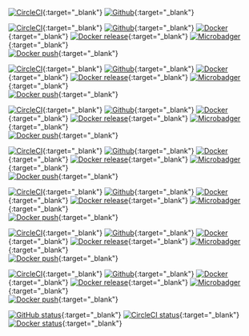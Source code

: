 
[![CircleCI](https://circleci.com/gh/forwardcomputers/dotfiles.svg?style=svg)](https://circleci.com/gh/forwardcomputers/dotfiles){:target="_blank"}
[![Github](https://img.shields.io/badge/github-dotfiles-orange.svg?label=&logo=github)](https://github.com/forwardcomputers/dotfiles){:target="_blank"}

[![CircleCI](https://circleci.com/gh/forwardcomputers/audacity.svg?style=svg)](https://circleci.com/gh/forwardcomputers/audacity){:target="_blank"}
[![Github](https://img.shields.io/badge/github-audacity-orange.svg?label=&logo=github)](https://github.com/forwardcomputers/audacity){:target="_blank"}
[![Docker](https://img.shields.io/badge/docker-audacity-blue.svg?label=&logo=docker)](https://hub.docker.com/r/forwardcomputers/audacity){:target="_blank"}
[![Docker release](https://img.shields.io/badge/dynamic/json.svg?query=$.results.0.name&label=latest%20tag&url=https://registry.hub.docker.com/v2/repositories/forwardcomputers/audacity/tags)](https://hub.docker.com/r/forwardcomputers/audacity){:target="_blank"}
[![Microbadger](https://images.microbadger.com/badges/image/forwardcomputers/audacity.svg)](http://microbadger.com/images/forwardcomputers/audacity "Image size"){:target="_blank"}
<br/>
[![Docker push](https://img.shields.io/badge/dynamic/json.svg?query=$.results.0.last_updated&label=pushed%20on&url=https://registry.hub.docker.com/v2/repositories/forwardcomputers/audacity/tags)](https://hub.docker.com/r/forwardcomputers/audacity){:target="_blank"}

[![CircleCI](https://circleci.com/gh/forwardcomputers/chrome.svg?style=svg)](https://circleci.com/gh/forwardcomputers/chrome){:target="_blank"}
[![Github](https://img.shields.io/badge/github-chrome-orange.svg?label=&logo=github)](https://github.com/forwardcomputers/chrome){:target="_blank"}
[![Docker](https://img.shields.io/badge/docker-chrome-blue.svg?label=&logo=docker)](https://registry.hub.docker.com/u/forwardcomputers/chrome/){:target="_blank"}
[![Docker release](https://img.shields.io/badge/dynamic/json.svg?query=$.results.0.name&label=latest%20tag&url=https://registry.hub.docker.com/v2/repositories/forwardcomputers/chrome/tags)](https://hub.docker.com/r/forwardcomputers/chrome){:target="_blank"}
[![Microbadger](https://images.microbadger.com/badges/image/forwardcomputers/chrome.svg)](http://microbadger.com/images/forwardcomputers/chrome "Image size"){:target="_blank"}
<br/>
[![Docker push](https://img.shields.io/badge/dynamic/json.svg?query=$.results.0.last_updated&label=pushed%20on&url=https://registry.hub.docker.com/v2/repositories/forwardcomputers/chrome/tags)](https://hub.docker.com/r/forwardcomputers/chrome){:target="_blank"}

[![CircleCI](https://circleci.com/gh/forwardcomputers/firefox.svg?style=svg)](https://circleci.com/gh/forwardcomputers/firefox){:target="_blank"}
[![Github](https://img.shields.io/badge/github-firefox-orange.svg?label=&logo=github)](https://github.com/forwardcomputers/firefox){:target="_blank"}
[![Docker](https://img.shields.io/badge/docker-firefox-blue.svg?label=&logo=docker)](https://hub.docker.com/r/forwardcomputers/firefox){:target="_blank"}
[![Docker release](https://img.shields.io/badge/dynamic/json.svg?query=$.results.0.name&label=latest%20tag&url=https://registry.hub.docker.com/v2/repositories/forwardcomputers/firefox/tags)](https://hub.docker.com/r/forwardcomputers/firefox){:target="_blank"}
[![Microbadger](https://images.microbadger.com/badges/image/forwardcomputers/firefox.svg)](http://microbadger.com/images/forwardcomputers/firefox "Image size"){:target="_blank"}
<br/>
[![Docker push](https://img.shields.io/badge/dynamic/json.svg?query=$.results.0.last_updated&label=pushed%20on&url=https://registry.hub.docker.com/v2/repositories/forwardcomputers/firefox/tags)](https://hub.docker.com/r/forwardcomputers/firefox){:target="_blank"}

[![CircleCI](https://circleci.com/gh/forwardcomputers/firefox-esr.svg?style=svg)](https://circleci.com/gh/forwardcomputers/firefox-esr){:target="_blank"}
[![Github](https://img.shields.io/badge/github-firefox&ndash;esr-orange.svg?label=&logo=github)](https://github.com/forwardcomputers/firefox-esr){:target="_blank"}
[![Docker](https://img.shields.io/badge/docker-firefox&ndash;esr-blue.svg?label=&logo=docker)](https://hub.docker.com/r/forwardcomputers/firefox-esr){:target="_blank"}
[![Docker release](https://img.shields.io/badge/dynamic/json.svg?query=$.results.0.name&label=latest%20tag&url=https://registry.hub.docker.com/v2/repositories/forwardcomputers/firefox-esr/tags)](https://hub.docker.com/r/forwardcomputers/firefox-esr){:target="_blank"}
[![Microbadger](https://images.microbadger.com/badges/image/forwardcomputers/firefox-esr.svg)](http://microbadger.com/images/forwardcomputers/firefox-esr "Image size"){:target="_blank"}
<br/>
[![Docker push](https://img.shields.io/badge/dynamic/json.svg?query=$.results.0.last_updated&label=pushed%20on&url=https://registry.hub.docker.com/v2/repositories/forwardcomputers/firefox-esr/tags)](https://hub.docker.com/r/forwardcomputers/firefox-esr){:target="_blank"}

[![CircleCI](https://circleci.com/gh/forwardcomputers/inkscape.svg?style=svg)](https://circleci.com/gh/forwardcomputers/inkscape){:target="_blank"}
[![Github](https://img.shields.io/badge/github-inkscape-orange.svg?label=&logo=github)](https://github.com/forwardcomputers/inkscape){:target="_blank"}
[![Docker](https://img.shields.io/badge/docker-inkscape-blue.svg?label=&logo=docker)](https://hub.docker.com/r/forwardcomputers/inkscape){:target="_blank"}
[![Docker release](https://img.shields.io/badge/dynamic/json.svg?query=$.results.0.name&label=latest%20tag&url=https://registry.hub.docker.com/v2/repositories/forwardcomputers/inkscape/tags)](https://hub.docker.com/r/forwardcomputers/inkscape){:target="_blank"}
[![Microbadger](https://images.microbadger.com/badges/image/forwardcomputers/inkscape.svg)](http://microbadger.com/images/forwardcomputers/inkscape "Image size"){:target="_blank"}
<br/>
[![Docker push](https://img.shields.io/badge/dynamic/json.svg?query=$.results.0.last_updated&label=pushed%20on&url=https://registry.hub.docker.com/v2/repositories/forwardcomputers/inkscape/tags)](https://hub.docker.com/r/forwardcomputers/firefox){:target="_blank"}

[![CircleCI](https://circleci.com/gh/forwardcomputers/shotcut.svg?style=svg)](https://circleci.com/gh/forwardcomputers/shotcut){:target="_blank"}
[![Github](https://img.shields.io/badge/github-shotcut-orange.svg?label=&logo=github)](https://github.com/forwardcomputers/shotcut){:target="_blank"}
[![Docker](https://img.shields.io/badge/docker-shotcut-blue.svg?label=&logo=docker)](https://hub.docker.com/r/forwardcomputers/shotcut){:target="_blank"}
[![Docker release](https://img.shields.io/badge/dynamic/json.svg?query=$.results.0.name&label=latest%20tag&url=https://registry.hub.docker.com/v2/repositories/forwardcomputers/shotcut/tags)](https://hub.docker.com/r/forwardcomputers/shotcut){:target="_blank"}
[![Microbadger](https://images.microbadger.com/badges/image/forwardcomputers/shotcut.svg)](http://microbadger.com/images/forwardcomputers/shotcut "Image size"){:target="_blank"}
<br/>
[![Docker push](https://img.shields.io/badge/dynamic/json.svg?query=$.results.0.last_updated&label=pushed%20on&url=https://registry.hub.docker.com/v2/repositories/forwardcomputers/shotcut/tags)](https://hub.docker.com/r/forwardcomputers/shotcut){:target="_blank"}

[![CircleCI](https://circleci.com/gh/forwardcomputers/torbrowser.svg?style=svg)](https://circleci.com/gh/forwardcomputers/torbrowser){:target="_blank"}
[![Github](https://img.shields.io/badge/github-torbrowser-orange.svg?label=&logo=github)](https://github.com/forwardcomputers/torbrowser){:target="_blank"}
[![Docker](https://img.shields.io/badge/docker-torbrowser-blue.svg?label=&logo=docker)](https://hub.docker.com/r/forwardcomputers/torbrowser){:target="_blank"}
[![Docker release](https://img.shields.io/badge/dynamic/json.svg?query=$.results.0.name&label=latest%20tag&url=https://registry.hub.docker.com/v2/repositories/forwardcomputers/torbrowser/tags)](https://hub.docker.com/r/forwardcomputers/torbrowser){:target="_blank"}
[![Microbadger](https://images.microbadger.com/badges/image/forwardcomputers/torbrowser.svg)](http://microbadger.com/images/forwardcomputers/torbrowser "Image size"){:target="_blank"}
<br/>
[![Docker push](https://img.shields.io/badge/dynamic/json.svg?query=$.results.0.last_updated&label=pushed%20on&url=https://registry.hub.docker.com/v2/repositories/forwardcomputers/torbrowser/tags)](https://hub.docker.com/r/forwardcomputers/torbrowser){:target="_blank"}

[![GitHub status](https://img.shields.io/badge/GitHub%20services%20status-grey.svg?label=)](https://www.githubstatus.com/){:target="_blank"}
[![CircleCI status](https://img.shields.io/badge/CircleCI%20services%20status-grey.svg?label=)](https://status.circleci.com/){:target="_blank"}
[![Docker status](https://img.shields.io/badge/Docker%20services%20status-grey.svg?label=)](https://status.docker.com/){:target="_blank"}
